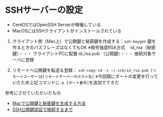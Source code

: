 # SSHサーバーの設定
- CentOSではOpenSSH Serverが稼働している
- MacOSにはSSHクライアントがインストールされている

1. クライアント側（Mac上）で公開鍵と秘密鍵を作成する：`ssh-keygen`
  鍵を作るときのパスフレーズはなくてもOK
  ※暗号強度RSA方式　
  id_rsa（秘密鍵）・・・ クライアントPCに配置
  id_rsa.pub （公開鍵）・・・ 接続対象サーバに登録
  
1. リモートへ公開鍵を転送＆登録：
  `ssh-copy-id -i ~/.ssh/id_rsa.pub [リモートユーザー]@[リモートサーバーのホスト名]`
  ※今回既にポートの変更を行っていたため上記コマンドに`-p [ポート番号]`を追加でできた


参考にさせていただいたもの
- [Macで公開鍵と秘密鍵を生成する方法](https://qiita.com/wakahara3/items/52094d476774f3a2f619)
- [SSH公開鍵認証で接続するまで](https://qiita.com/kazokmr/items/754169cfa996b24fcbf5)
